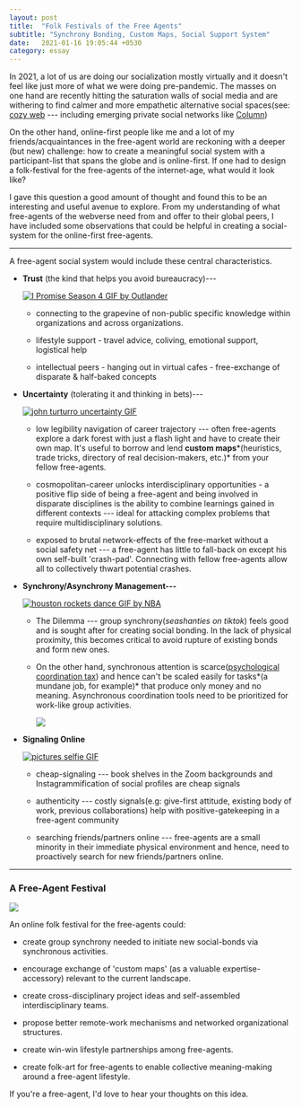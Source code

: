 ```yaml
---
layout: post
title:  "Folk Festivals of the Free Agents"
subtitle: "Synchrony Bonding, Custom Maps, Social Support System"
date:   2021-01-16 19:05:44 +0530
category: essay
---
```


In 2021, a lot of us are doing our socialization mostly virtually and it doesn't feel like just more of what we were doing pre-pandemic. The masses on one hand are recently hitting the saturation walls of social media and are withering to find calmer and more empathetic alternative social spaces(see: [cozy web](https://maggieappleton.com/cozy-web) --- including emerging private social networks like [Column](https://joincolumn.com/))

On the other hand, online-first people like me and a lot of my friends/acquaintances in the free-agent world are reckoning with a deeper (but new) challenge: how to create a meaningful social system with a participant-list that spans the globe and is online-first. If one had to design a folk-festival for the free-agents of the internet-age, what would it look like?

I gave this question a good amount of thought and found this to be an interesting and useful avenue to explore. From my understanding of what free-agents of the webverse need from and offer to their global peers, I have included some observations that could be helpful in creating a social-system for the online-first free-agents.

* * * * *

A free-agent social system would include these central characteristics.

-   **Trust** (the kind that helps you avoid bureaucracy)---

    [![I Promise Season 4 GIF by Outlander](https://cdn.substack.com/image/fetch/w_1456,c_limit,f_auto,q_auto:good,fl_lossy/https%3A%2F%2Fbucketeer-e05bbc84-baa3-437e-9518-adb32be77984.s3.amazonaws.com%2Fpublic%2Fimages%2F1288f9a6-9238-4d36-b1e7-94de47ff6c4a_480x480.gif)](https://cdn.substack.com/image/fetch/f_auto,q_auto:good,fl_progressive:steep/https%3A%2F%2Fbucketeer-e05bbc84-baa3-437e-9518-adb32be77984.s3.amazonaws.com%2Fpublic%2Fimages%2F1288f9a6-9238-4d36-b1e7-94de47ff6c4a_480x480.gif)

    -   connecting to the grapevine of non-public specific knowledge within organizations and across organizations.

    -   lifestyle support - travel advice, coliving, emotional support, logistical help

    -   intellectual peers - hanging out in virtual cafes - free-exchange of disparate & half-baked concepts

-   **Uncertainty** (tolerating it and thinking in bets)---

    [![john turturro uncertainty GIF](https://cdn.substack.com/image/fetch/w_1456,c_limit,f_auto,q_auto:good,fl_lossy/https%3A%2F%2Fbucketeer-e05bbc84-baa3-437e-9518-adb32be77984.s3.amazonaws.com%2Fpublic%2Fimages%2F4b1438dd-e53c-4c04-a6d0-4b323c3fd6a4_498x336.gif)](https://cdn.substack.com/image/fetch/f_auto,q_auto:good,fl_progressive:steep/https%3A%2F%2Fbucketeer-e05bbc84-baa3-437e-9518-adb32be77984.s3.amazonaws.com%2Fpublic%2Fimages%2F4b1438dd-e53c-4c04-a6d0-4b323c3fd6a4_498x336.gif)

    -   low legibility navigation of career trajectory --- often free-agents explore a dark forest with just a flash light and have to create their own map. It's useful to borrow and lend **custom maps***(heuristics, trade tricks, directory of real decision-makers, etc.)* from your fellow free-agents.

    -   cosmopolitan-career unlocks interdisciplinary opportunities - a positive flip side of being a free-agent and being involved in disparate disciplines is the ability to combine learnings gained in different contexts --- ideal for attacking complex problems that require multidisciplinary solutions.

    -   exposed to brutal network-effects of the free-market without a social safety net --- a free-agent has little to fall-back on except his own self-built 'crash-pad'. Connecting with fellow free-agents allow all to collectively thwart potential crashes.

-   **Synchrony/Asynchrony Management---**

    [![houston rockets dance GIF by NBA](https://cdn.substack.com/image/fetch/w_1456,c_limit,f_auto,q_auto:good,fl_lossy/https%3A%2F%2Fbucketeer-e05bbc84-baa3-437e-9518-adb32be77984.s3.amazonaws.com%2Fpublic%2Fimages%2F5fe93efe-e479-429d-8e0e-fbe509f70f7c_300x169.gif)](https://cdn.substack.com/image/fetch/f_auto,q_auto:good,fl_progressive:steep/https%3A%2F%2Fbucketeer-e05bbc84-baa3-437e-9518-adb32be77984.s3.amazonaws.com%2Fpublic%2Fimages%2F5fe93efe-e479-429d-8e0e-fbe509f70f7c_300x169.gif)

    -   The Dilemma --- group synchrony(*seashanties on tiktok*) feels good and is sought after for creating social bonding. In the lack of physical proximity, this becomes critical to avoid rupture of existing bonds and form new ones.

    -   On the other hand, synchronous attention is scarce([psychological coordination tax](https://twitter.com/vgr/status/1255520099097808897?s=20)) and hence can't be scaled easily for tasks*(a mundane job, for example)* that produce only money and no meaning. Asynchronous coordination tools need to be prioritized for work-like group activities.

        [![](https://cdn.substack.com/image/fetch/w_1456,c_limit,f_auto,q_auto:good,fl_progressive:steep/https%3A%2F%2Fbucketeer-e05bbc84-baa3-437e-9518-adb32be77984.s3.amazonaws.com%2Fpublic%2Fimages%2F2a1e3814-92c0-4019-af0d-a58547eb5cb0_547x445.png)](https://cdn.substack.com/image/fetch/f_auto,q_auto:good,fl_progressive:steep/https%3A%2F%2Fbucketeer-e05bbc84-baa3-437e-9518-adb32be77984.s3.amazonaws.com%2Fpublic%2Fimages%2F2a1e3814-92c0-4019-af0d-a58547eb5cb0_547x445.png)

-   **Signaling Online**

    [![pictures selfie GIF](https://cdn.substack.com/image/fetch/w_1456,c_limit,f_auto,q_auto:good,fl_lossy/https%3A%2F%2Fbucketeer-e05bbc84-baa3-437e-9518-adb32be77984.s3.amazonaws.com%2Fpublic%2Fimages%2Fb07952d3-ae08-49e3-a066-64928b40203f_480x480.gif)](https://cdn.substack.com/image/fetch/f_auto,q_auto:good,fl_progressive:steep/https%3A%2F%2Fbucketeer-e05bbc84-baa3-437e-9518-adb32be77984.s3.amazonaws.com%2Fpublic%2Fimages%2Fb07952d3-ae08-49e3-a066-64928b40203f_480x480.gif)

    -   cheap-signaling --- book shelves in the Zoom backgrounds and Instagrammification of social profiles are cheap signals

    -   authenticity --- costly signals(e.g: give-first attitude, existing body of work, previous collaborations) help with positive-gatekeeping in a free-agent community

    -   searching friends/partners online --- free-agents are a small minority in their immediate physical environment and hence, need to proactively search for new friends/partners online.

* * * * *

### A Free-Agent Festival

[![](https://cdn.substack.com/image/fetch/w_1456,c_limit,f_auto,q_auto:good,fl_progressive:steep/https%3A%2F%2Fbucketeer-e05bbc84-baa3-437e-9518-adb32be77984.s3.amazonaws.com%2Fpublic%2Fimages%2F118b0a6b-842f-4205-80f7-35b2c89db3b2_372x371.png)](https://cdn.substack.com/image/fetch/f_auto,q_auto:good,fl_progressive:steep/https%3A%2F%2Fbucketeer-e05bbc84-baa3-437e-9518-adb32be77984.s3.amazonaws.com%2Fpublic%2Fimages%2F118b0a6b-842f-4205-80f7-35b2c89db3b2_372x371.png)

An online folk festival for the free-agents could:

-   create group synchrony needed to initiate new social-bonds via synchronous activities.

-   encourage exchange of 'custom maps' (as a valuable expertise-accessory) relevant to the current landscape.

-   create cross-disciplinary project ideas and self-assembled interdisciplinary teams.

-   propose better remote-work mechanisms and networked organizational structures.

-   create win-win lifestyle partnerships among free-agents.

-   create folk-art for free-agents to enable collective meaning-making around a free-agent lifestyle.

If you're a free-agent, I'd love to hear your thoughts on this idea. 
